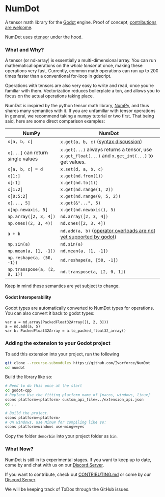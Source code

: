 # NumDot

A tensor math library for the [Godot](https://godotengine.org) engine. Proof of concept, [contributions are welcome](https://github.com/Ivorforce/NumDot/blob/main/CONTRIBUTING.md).

NumDot uses [xtensor](https://github.com/xtensor-stack/xtensor) under the hood.

### What and Why?

A tensor (or nd-array) is essentially a multi-dimensional array. You can run mathematical operations on the _whole tensor_ at once, making these operations very fast. Currently, common math operations can run up to 200 times faster than a conventional for-loop in gdscript.

Operations with tensors are also very easy to write and read, once you're familiar with them. Vectorization reduces boilerplate a ton, and allows you to focus on the actual operations taking place.

NumDot is inspired by the python tensor math library, [NumPy](https://numpy.org), and thus shares many semantics with it. If you are unfamiliar with tensor operations in general, we recommend taking a numpy tutorial or two first. That being said, here are some direct comparison examples:

| NumPy                             | NumDot                                                                                                                           |
| --------------------------------- | -------------------------------------------------------------------------------------------------------------------------------- |
| `x[a, b, c]`                      | `x.get(a, b, c)` ([syntax discussion](https://github.com/Ivorforce/NumDot/issues/6))                                             |
| `x[...]` can return single values | `x.get(...)` always returns a tensor, use `x.get_float(...)` and `x.get_int(...)` to get values.                                 |
| `x[a, b, c] = d`                  | `x.set(d, a, b, c)`                                                                                                              |
| `x[1:]`                           | `x.get(nd.from(1))`                                                                                                              |
| `x[:1]`                           | `x.get(nd.to(1))`                                                                                                                |
| `x[1:2]`                          | `x.get(nd.range(1, 2))`                                                                                                          |
| `x[0:5:2]`                        | `x.get(nd.range(0, 5, 2))`                                                                                                       |
| `x[..., 5]`                       | `x.get(&"...", 5)`                                                                                                               |
| `x[np.newaxis, 5]`                | `x.get(nd.newaxis(), 5)`                                                                                                         |
| `np.array([2, 3, 4])`             | `nd.array([2, 3, 4])`                                                                                                            |
| `np.ones((2, 3, 4))`              | `nd.ones([2, 3, 4])`                                                                                                             |
| `a + b`                           | `nd.add(a, b)` ([operator overloads are not yet supported by godot](https://github.com/godotengine/godot-proposals/issues/8383)) |
| `np.sin(a)`                       | `nd.sin(a)`                                                                                                                      |
| `np.mean(a, [1, -1])`             | `nd.mean(a, [1, -1])`                                                                                                            |
| `np.reshape(a, (50, -1))`         | `nd.reshape(a, [50, -1])`                                                                                                        |
| `np.transpose(a, (2, 0, 1))`      | `nd.transpose(a, [2, 0, 1])`                                                                                                     |

Keep in mind these semantics are yet subject to change.

#### Godot Interoperability

Godot types are automatically converted to NumDot types for operations. You can also convert it back to godot types:
```gdscript
var a = nd.array(PackedFloat32Array([1, 2, 3]))
a = nd.add(a, 5)
var b: PackedFloat32Array = a.to_packed_float32_array()
```


### Adding the extension to your Godot project

To add this extension into your project, run the following
```bash
git clone --recurse-submodules https://github.com/Ivorforce/NumDot
cd numdot
```

Build the library like so:

```bash
# Need to do this once at the start
cd godot-cpp
# Replace Use the fitting platform name of [macos, windows, linux]
scons platform=<platform> custom_api_file=../extension_api.json
cd ..

# Build the project.
scons platform=<platform>
# On windows, use MinGW for compiling like so:
scons platform=windows use-mingw=yes
```

Copy the folder `demo/bin` into your project folder as `bin`.

### What Now?

NumDot is still in its experimental stages. If you want to keep up to date, come by and chat with us on our [Discord Server](https://discord.gg/hxuWcAXF).

If you want to contribute, check out [CONTRIBUTING.md](https://github.com/Ivorforce/NumDot/blob/main/CONTRIBUTING.md) or come by our [Discord Server](https://discord.gg/hxuWcAXF).

We will be keeping track of ToDos through the GitHub issues.
